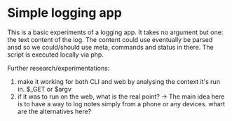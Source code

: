 # Simple logging app

This is a basic experiments of a logging app. It takes no argument but one: the text content of the log. The content could use eventually be parsed ansd so we could/should use meta, commands and status in there. The script is executed locally via php.

Further research/experimentations:
1. make it working for both CLI and web by analysing the context it's run in.
  $_GET or $argv
2. if it was to run on the web, what is the real point?
  → The main idea here is to have a way to log notes simply from a phone or any devices.
  whart are the alternatives here?